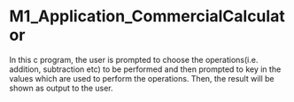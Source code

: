 # M1_Application_CommercialCalculator
In this c program, the user is prompted to choose the operations(i.e. addition, subtraction etc)  to be performed and then prompted to key in the values which are used to perform the operations. Then, the result will be shown as output to the user.
